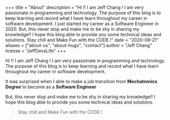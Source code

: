 +++
title = "About"
description = "Hi !! I am Jeff Chang ! I am very passionate in programming and technology. The purpose of this blog is to keep learning and record what I have learn throughout my career in software development. I just started my career as a Software Engineer in 2020. But, this never stop and make me to be shy in sharing my knowledge!! I hope this blog able to provide you some technical ideas and solutions. Stay chill and Make Fun with the CODE.!"
date = "2020-08-21"
aliases = ["about-us", "about-hugo", "contact"]
author = "Jeff Chang"
license = "JeffDevsLife"
+++

Hi !! I am Jeff Chang ! I am very passionate in programming and technology. The purpose of this blog is to keep learning and record what I have learn throughout my career in software development.

It was surprised when I able to make a job transition from **Mechatronics Degree** to become as a **Software Engineer**

But, this never stop and make me to be shy in sharing my knowledge!! I hope this blog able to provide you some technical ideas and solutions.

> Stay chill and Make Fun with the CODE.!
